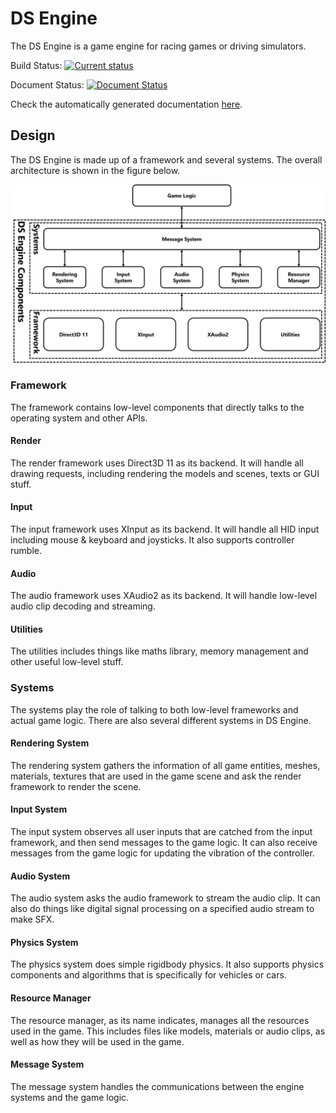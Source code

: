 # DS Engine

The DS Engine is a game engine for racing games or driving simulators.

Build Status: [![Current status](https://ci.appveyor.com/api/projects/status/l48hm8jdisb83t6r?svg=true)](https://ci.appveyor.com/project/shurunxuan/igme750-dsengine)

Document Status: [![Document Status](https://travis-ci.org/shurunxuan/IGME750-DSEngine.svg?branch=master)](https://travis-ci.org/shurunxuan/IGME750-DSEngine)

Check the automatically generated documentation [here](https://shurunxuan.github.io/IGME750-DSEngine/html/index.html).

## Design

The DS Engine is made up of a framework and several systems. The overall architecture is shown in the figure below.

![DS Engine Architecture](docs/assets/DSEngineArchitecture.png)

### Framework

The framework contains low-level components that directly talks to the operating system and other APIs. 

#### Render

The render framework uses Direct3D 11 as its backend. It will handle all drawing requests, including rendering the models and scenes, texts or GUI stuff.

#### Input

The input framework uses XInput as its backend. It will handle all HID input including mouse & keyboard and joysticks. It also supports controller rumble.

#### Audio

The audio framework uses XAudio2 as its backend. It will handle low-level audio clip decoding and streaming. 

#### Utilities

The utilities includes things like maths library, memory management and other useful low-level stuff.

### Systems

The systems play the role of talking to both low-level frameworks and actual game logic. There are also several different systems in DS Engine.

#### Rendering System

The rendering system gathers the information of all game entities, meshes, materials, textures that are used in the game scene and ask the render framework to render the scene.

#### Input System

The input system observes all user inputs that are catched from the input framework, and then send messages to the game logic. It can also receive messages from the game logic for updating the vibration of the controller.

#### Audio System

The audio system asks the audio framework to stream the audio clip. It can also do things like digital signal processing on a specified audio stream to make SFX.

#### Physics System

The physics system does simple rigidbody physics. It also supports physics components and algorithms that is specifically for vehicles or cars.

#### Resource Manager

The resource manager, as its name indicates, manages all the resources used in the game. This includes files like models, materials or audio clips, as well as how they will be used in the game. 

#### Message System

The message system handles the communications between the engine systems and the game logic.
